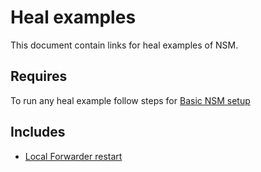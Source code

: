 # Heal examples

This document contain links for heal examples of NSM. 

## Requires

To run any heal example follow steps for [Basic NSM setup](../basic)

## Includes

- [Local Forwarder restart](./local-forwarder-healing)